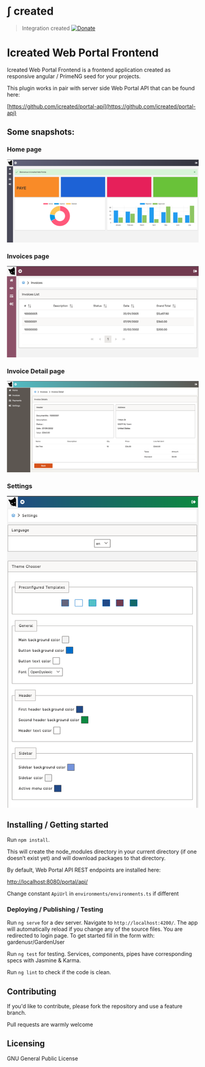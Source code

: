 # &int; created
> Integration created
[![Donate](https://img.shields.io/badge/Donate-PayPal-green.svg)](https://www.paypal.com/cgi-bin/webscr?cmd=_s-xclick&hosted_button_id=7TYVAGLZ7XATQ&source=url)


# Icreated Web Portal Frontend
>

Icreated Web Portal Frontend is a frontend application created as responsive angular / PrimeNG seed for your projects.

This plugin works in pair with server side Web Portal API that can be found here:

[https://github.com/icreated/portal-api](https://github.com/icreated/portal-api)

## Some snapshots:

### Home page

![Portal Home](/src/assets/images/screen_home.png?raw=true "Portal Home")

### Invoices page

![Portal Invoices](/src/assets/images/screen_invoices.png?raw=true "Portal Invoices")

### Invoice Detail page

![Portal Invoice Detail](/src/assets/images/screen_invoice_detail.png?raw=true "Portal Invoice Detail")


### Settings

![Settings](/src/assets/images/screen_settings.png?raw=true "Settings")


## Installing / Getting started

Run `npm install`.

This will create the node_modules directory in your current directory (if one doesn’t exist yet) and will download packages to that directory.


By default, Web Portal API REST endpoints are installed here:

[http://localhost:8080/portal/api/](http://localhost:8080/portal/api/)

Change constant `ApiUrl` in `environments/environments.ts` if different



### Deploying / Publishing / Testing

Run `ng serve` for a dev server. Navigate to `http://localhost:4200/`. The app will automatically reload if you change any of the source files.
You are redirected to login page. To get started fill in the form with: gardenusr/GardenUser

Run `ng test` for testing. Services, components, pipes have corresponding specs with Jasmine & Karma.

Run `ng lint` to check if the code is clean.


## Contributing

If you'd like to contribute, please fork the repository and use a feature
branch.

Pull requests are warmly welcome


## Licensing

GNU General Public License

